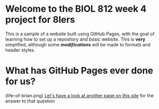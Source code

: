 # Welcome to the BIOL 812 week 4 project for 8lers
This is a sample of a website built using GitHub Pages, with the goal of learning how to set up a repository and _basic_ website. This is **very** simplified, although some **_modifications_** will be made to formats and header styles.

# What has GitHub Pages ever done for us? 
(life-of-brian.png)
[Let's have a look at another page on this site](Page2.md) for the answer to that question

